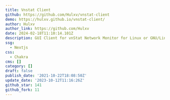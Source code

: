 ```yaml
---
title: Vnstat Client
github: https://github.com/Hulxv/vnstat-client
demo: https://hulxv.github.io/vnstat-client/
author: Hulxv
author_link: https://github.com/Hulxv
date: 2024-02-18T11:10:14.101Z
description: GUI Client for vnStat Network Monitor for Linux or GNU/Linux
ssg:
  - Nextjs
css:
  - Chakra
cms: []
category: []
draft: false
publish_date: '2021-10-22T18:08:50Z'
update_date: '2023-10-12T11:16:26Z'
github_star: 141
github_fork: 11
---
```

